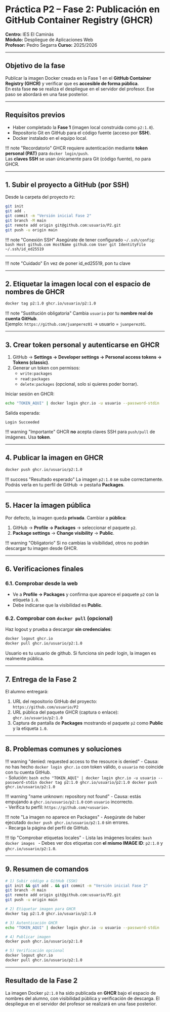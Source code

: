 # Práctica P2 – Fase 2: Publicación en GitHub Container Registry (GHCR)

**Centro:** IES El Caminàs  
**Módulo:** Despliegue de Aplicaciones Web  
**Profesor:** Pedro Segarra 
**Curso:** 2025/2026  

---

## Objetivo de la fase

Publicar la imagen Docker creada en la Fase 1 en el **GitHub Container Registry (GHCR)** y verificar que es **accesible de forma pública**.  
En esta fase **no** se realiza el despliegue en el servidor del profesor. Ese paso se abordará en una fase posterior.

---

## Requisitos previos

- Haber completado la **Fase 1** (imagen local construida como `p2:1.0`).  
- Repositorio Git en GitHub para el código fuente (acceso por **SSH**).  
- Docker instalado en el equipo local.

!!! note "Recordatorio"
    GHCR requiere autenticación mediante **token personal (PAT)** para `docker login/push`.  
    Las **claves SSH** se usan únicamente para Git (código fuente), no para GHCR.

---
 

## 1. Subir el proyecto a GitHub (por SSH)

Desde la carpeta del proyecto `P2`:

```bash
git init
git add .
git commit -m "Versión inicial Fase 2"
git branch -M main
git remote add origin git@github.com:usuario/P2.git
git push -u origin main
```

!!! note "Conexión SSH"
    Asegúrate de tener configurado `~/.ssh/config`:
    ```bash
    Host github.com
      HostName github.com
      User git
      IdentityFile ~/.ssh/id_ed25519
    ```

---
!!! note "Cuidado"
    En vez de poner id_ed25519, pon tu clave
    
---

## 2. Etiquetar la imagen local con el espacio de nombres de GHCR

```bash
docker tag p2:1.0 ghcr.io/usuario/p2:1.0
```

!!! note "Sustitución obligatoria"
    Cambia `usuario` por tu **nombre real de cuenta GitHub**.  
    Ejemplo: `https://github.com/juanperez01` → usuario = `juanperez01`.

---

## 3. Crear token personal y autenticarse en GHCR

1. GitHub → **Settings → Developer settings → Personal access tokens → Tokens (classic)**.  
2. Generar un token con permisos:
   - `write:packages`
   - `read:packages`
   - `delete:packages` (opcional, solo si quieres poder borrar).

Iniciar sesión en GHCR:

```bash
echo "TOKEN_AQUI" | docker login ghcr.io -u usuario --password-stdin
```

Salida esperada:
```
Login Succeeded
```

!!! warning "Importante"
    GHCR **no** acepta claves SSH para `push/pull` de imágenes. Usa **token**.

---

## 4. Publicar la imagen en GHCR

```bash
docker push ghcr.io/usuario/p2:1.0
```

!!! success "Resultado esperado"
    La imagen `p2:1.0` se sube correctamente.  
    Podrás verla en tu perfil de GitHub → pestaña **Packages**.

---

## 5. Hacer la imagen pública

Por defecto, la imagen queda **privada**. Cambiar a **pública**:

1. GitHub → **Profile → Packages** → seleccionar el paquete `p2`.  
2. **Package settings** → **Change visibility** → **Public**.

!!! warning "Obligatorio"
    Si no cambias la visibilidad, otros no podrán descargar tu imagen desde GHCR.

---

## 6. Verificaciones finales

### 6.1. Comprobar desde la web
- Ve a **Profile → Packages** y confirma que aparece el paquete `p2` con la etiqueta `1.0`.
- Debe indicarse que la visibilidad es **Public**.

### 6.2. Comprobar con `docker pull` (opcional)
Haz logout y prueba a descargar **sin credenciales**:

```bash
docker logout ghcr.io
docker pull ghcr.io/usuario/p2:1.0
```
Usuario es tu usuario de github. 
Si funciona sin pedir login, la imagen es realmente pública.

---

## 7. Entrega de la Fase 2

El alumno entregará:
1. URL del repositorio GitHub del proyecto:  
   `https://github.com/usuario/P2`  
2. URL pública del paquete GHCR (captura o enlace):  
   `ghcr.io/usuario/p2:1.0`  
3. Captura de pantalla de **Packages** mostrando el paquete `p2` como **Public** y la etiqueta `1.0`.

---

## 8. Problemas comunes y soluciones

!!! warning "denied: requested access to the resource is denied"
    - Causa: no has hecho `docker login ghcr.io` con token válido, o `usuario` no coincide con tu cuenta GitHub.  
    - Solución:
      ```bash
      echo "TOKEN_AQUI" | docker login ghcr.io -u usuario --password-stdin
      docker tag p2:1.0 ghcr.io/usuario/p2:1.0
      docker push ghcr.io/usuario/p2:1.0
      ```

!!! warning "name unknown: repository not found"
    - Causa: estás empujando a `ghcr.io/usuario/p2:1.0` con `usuario` incorrecto.  
    - Verifica tu perfil: `https://github.com/<usuario>`.

!!! note "La imagen no aparece en Packages"
    - Asegúrate de haber ejecutado `docker push ghcr.io/usuario/p2:1.0` sin errores.  
    - Recarga la página del perfil de GitHub.

!!! tip "Comprobar etiquetas locales"
    - Lista las imágenes locales:
      ```bash
      docker images
      ```
    - Debes ver dos etiquetas con **el mismo IMAGE ID**: `p2:1.0` y `ghcr.io/usuario/p2:1.0`.

---

## 9. Resumen de comandos

```bash
# 1) Subir código a GitHub (SSH)
git init && git add . && git commit -m "Versión inicial Fase 2"
git branch -M main
git remote add origin git@github.com:usuario/P2.git
git push -u origin main

# 2) Etiquetar imagen para GHCR
docker tag p2:1.0 ghcr.io/usuario/p2:1.0

# 3) Autenticación GHCR
echo "TOKEN_AQUI" | docker login ghcr.io -u usuario --password-stdin

# 4) Publicar imagen
docker push ghcr.io/usuario/p2:1.0

# 5) Verificación opcional
docker logout ghcr.io
docker pull ghcr.io/usuario/p2:1.0
```

---

## Resultado de la Fase 2

La imagen Docker `p2:1.0` ha sido publicada en **GHCR** bajo el espacio de nombres del alumno, con visibilidad pública y verificación de descarga. El despliegue en el servidor del profesor se realizará en una fase posterior.
